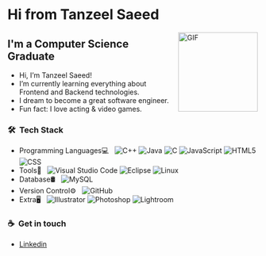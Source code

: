 <!---
TanSaeed/TanSaeed is a ✨ special ✨ repository because its `README.md` (this file) appears on your GitHub profile.
You can click the Preview link to take a look at your changes.
--->

# Hi from Tanzeel Saeed

<img align="right" alt="GIF" height="160px" src="!https://media.giphy.com/media/GRk3GLfzduq1NtfGt5/giphy.gif"/>

## I'm a Computer Science Graduate

- Hi, I’m Tanzeel Saeed!
- I’m currently learning everything about Frontend and Backend technologies.
- I dream to become a great software engineer. 
- Fun fact: I love acting & video games.

<h3> 🛠 &nbsp;Tech Stack</h3>

- Programming Languages💻 &nbsp;
  ![C++](https://img.shields.io/badge/-C++-333333?style=flat&logo=Cplusplus)
  ![Java](https://img.shields.io/badge/-Java-333333?style=flat&logo=java)
  ![C](https://img.shields.io/badge/-C-333333?style=flat&logo=C%2B%2B&logo)
  <!-- ![C#](https://img.shields.io/badge/-C-333333?style=flat&logo=C#&logoColor=ffffff) -->
  ![JavaScript](https://img.shields.io/badge/-JavaScript-333333?style=flat&logo=javascript)
  ![HTML5](https://img.shields.io/badge/-HTML5-333333?style=flat&logo=HTML5)
  ![CSS](https://img.shields.io/badge/-CSS-333333?style=flat&logo=CSS3&logoColor=1572B6)
  <!-- ![Bootstrap](https://img.shields.io/badge/-Bootstrap-333333?style=flat&logo=bootstrap&logoColor=563D7C) -->
  <!-- ![Node.js](https://img.shields.io/badge/-Node.js-333333?style=flat&logo=node.js) -->
  <!-- ![React](https://img.shields.io/badge/-React-333333?style=flat&logo=react) -->
- Tools🔧 &nbsp;
  ![Visual Studio Code](https://img.shields.io/badge/-Visual%20Studio%20Code-333333?style=flat&logo=visual-studio-code&logoColor=007ACC)
  ![Eclipse](https://img.shields.io/badge/-Eclipse-333333?style=flat&logo=eclipse-ide&logoColor=2C2255)
  ![Linux](https://img.shields.io/badge/-Linux-333333?style=flat&logo=linux)
- Database🛢 &nbsp;
  ![MySQL](https://img.shields.io/badge/-MySQL-333333?style=flat&logo=mysql)
- Version Control⚙️ &nbsp;
  ![GitHub](https://img.shields.io/badge/-GitHub-333333?style=flat&logo=github)
- Extra🖥 &nbsp;
  ![Illustrator](https://img.shields.io/badge/-Illustrator-333333?style=flat&logo=adobe-illustrator)
  ![Photoshop](https://img.shields.io/badge/-Photoshop-333333?style=flat&logo=adobe-photoshop)
  ![Lightroom](https://img.shields.io/badge/-lightroom-333333?style=flat&logo=adobe-lightroom)
  
  
<h3>☕ &nbsp;Get in touch</h3>
  
- <a href="https://www.linkedin.com/in/tanzeel-saeed/">Linkedin</a>

  
